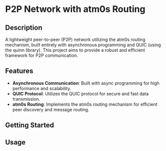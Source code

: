 # P2P Network with atm0s Routing

## Description

A lightweight peer-to-peer (P2P) network utilizing the atm0s routing mechanism, built entirely with asynchronous programming and QUIC (using the quinn library). This project aims to provide a robust and efficient framework for P2P communication.

## Features

- **Asynchronous Communication**: Built with async programming for high performance and scalability.
- **QUIC Protocol**: Utilizes the QUIC protocol for secure and fast data transmission.
- **atm0s Routing**: Implements the atm0s routing mechanism for efficient peer discovery and message routing.

## Getting Started

## Usage



